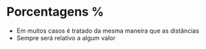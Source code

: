 # Porcentagens %

* Em muitos casos é tratado da mesma maneira que as distâncias<length>
* Sempre será relativo a algum valor
